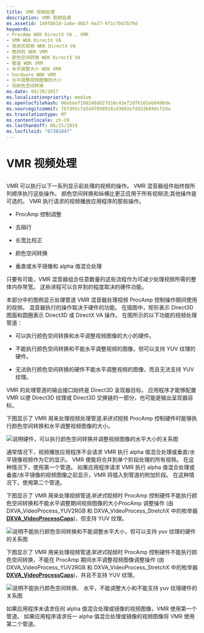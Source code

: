 ```yaml
---
title: VMR 视频处理
description: VMR 视频处理
ms.assetid: 149f881d-1a6e-46b7-9a37-971c7bb7b79d
keywords:
- ProcAmp WDK DirectX VA , VMR
- VMR WDK DirectX VA
- 渐进式视频 WDK DirectX VA
- 搅拌机 WDK VRM
- 颜色空间转换 WDK DirectX VA
- 管道 WDK VRM
- 水平调整大小 WDK VRM
- hardware WDK VRM
- 水平调整视频图像的大小
- 将颜色空间转换
ms.date: 04/20/2017
ms.localizationpriority: medium
ms.openlocfilehash: 06ebeef1b0248d627d16c43ef2df6161eb0496de
ms.sourcegitcommit: fb7d95c7a5d47860918cd3602efdd33b69dcf2da
ms.translationtype: MT
ms.contentlocale: zh-CN
ms.lasthandoff: 06/25/2019
ms.locfileid: "67381847"
---
```

# <a name="vmr-video-processing"></a>VMR 视频处理


## <span id="ddk_vmr_video_processing_gg"></span><span id="DDK_VMR_VIDEO_PROCESSING_GG"></span>


VMR 可以执行以下一系列显示前处理的视频的操作。 VMR 混音器组件始终按所列顺序执行这些操作。 颜色空间转换和纵横比更正应用于所有视频流;其他操作是可选的。 VMR 执行请求的视频播放应用程序的那些操作。

-   ProcAmp 控制调整

-   去隔行

-   长宽比校正

-   颜色空间转换

-   垂直或水平镜像和 alpha 值混合处理

只要有可能，VMR 混音器组合任意数量的这些流程作为可减少处理视频所需的整体内存带宽。 这些进程可以合并到的程度取决的硬件功能。

本部分中的图例显示处理管道 VMR 混音器处理视频 ProcAmp 控制操作期间使用的视频。 混音器执行的操作取决于硬件的功能。 在插图中，矩形表示 Direct3D 图面和圆圈表示 Direct3D 或 DirectX VA 操作。 在图所示的以下功能的视频处理管道：

-   可以执行颜色空间转换和水平调整视频图像的大小的硬件。

-   不能执行颜色空间转换和不能水平调整视频的图像，但可以支持 YUV 纹理的硬件。

-   无法执行颜色空间转换的硬件不能水平调整视频的图像，而且无法支持 YUV 纹理。

VMR 的处理管道的输出接口始终是 Direct3D 呈现器目标。 应用程序才能够配置 VMR 以便 Direct3D 纹理或 Direct3D 交换链的一部分，也可能是输出呈现器目标。

下图显示了 VMR 用来处理视频处理管道*渐进式*视频 ProcAmp 控制硬件时能够执行颜色空间转换和水平调整视频图像的大小。

![说明硬件，可以执行颜色空间转换并调整视频图像的水平大小的关系图](images/procamp1.png)

通常情况下，视频播放应用程序不会请求 VMR 执行 alpha 值混合处理或垂直/水平镜像视频作为它的显示。 VMR 便能将合并到单个阶段处理的所有视频。 在这种情况下，使用第一个管道。 如果应用程序请求 VMR 执行 alpha 值混合处理或垂直/水平镜像的视频图像之前显示，VMR 将插入到管道的附加阶段。 在这种情况下，使用第二个管道。

下图显示了 VMR 用来处理视频管道*渐进式*视频时 ProcAmp 控制硬件不能执行颜色空间转换和不能水平调整期间视频图像的大小ProcAmp 调整操作 (由 DXVA\_VideoProcess\_YUV2RGB 和 DXVA\_VideoProcess\_StretchX 中的枚举器[ **DXVA\_VideoProcessCaps**](https://docs.microsoft.com/windows-hardware/drivers/ddi/content/dxva/ne-dxva-_dxva_videoprocesscaps))，但支持 YUV 纹理。

![说明不能执行颜色空间转换和不能调整水平大小，但可以支持 yuv 纹理的硬件的关系图](images/procamp2.png)

下图显示了 VMR 用来处理视频管道*渐进式*视频时 ProcAmp 控制硬件不能执行颜色空间转换，不能在 ProcAmp 期间水平调整视频图像调整操作 (由 DXVA\_VideoProcess\_YUV2RGB 和 DXVA\_VideoProcess\_StretchX 中的枚举器[ **DXVA\_VideoProcessCaps**](https://docs.microsoft.com/windows-hardware/drivers/ddi/content/dxva/ne-dxva-_dxva_videoprocesscaps))，并且不支持 YUV 纹理。

![说明不能执行颜色空间转换、 水平，不能调整大小和不能支持 yuv 纹理硬件的关系图](images/procamp3.png)

如果应用程序未请求任何 alpha 值混合处理或镜像的视频图像，VMR 使用第一个管道。 如果应用程序请求任一 alpha 值混合处理或镜像的视频图像将 VMR 使用第二个管道。

 

 





